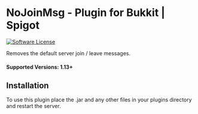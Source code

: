 # NoJoinMsg - Plugin for Bukkit | Spigot

[![Software License](http://img.shields.io/badge/License-MIT-brightgreen.svg?style=flat-square)](LICENSE)

Removes the default server join / leave messages.

#### Supported Versions: 1.13+

## Installation

To use this plugin place the .jar and any other files in your plugins directory and restart the server.
